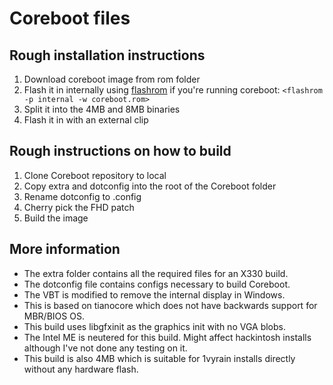 # Coreboot files

## Rough installation instructions
1. Download coreboot image from rom folder
1. Flash it in internally using [flashrom](https://www.flashrom.org/Flashrom) if you're running coreboot: `<flashrom -p internal -w coreboot.rom>`
1. Split it into the 4MB and 8MB binaries
1. Flash it in with an external clip

## Rough instructions on how to build
1. Clone Coreboot repository to local
1. Copy extra and dotconfig into the root of the Coreboot folder
1. Rename dotconfig to .config
1. Cherry pick the FHD patch
1. Build the image

## More information
* The extra folder contains all the required files for an X330 build.
* The dotconfig file contains configs necessary to build Coreboot.
* The VBT is modified to remove the internal display in Windows.
* This is based on tianocore which does not have backwards support for MBR/BIOS OS.
* This build uses libgfxinit as the graphics init with no VGA blobs.
* The Intel ME is neutered for this build. Might affect hackintosh installs although I've not done any testing on it.
* This build is also 4MB which is suitable for 1vyrain installs directly without any hardware flash.
